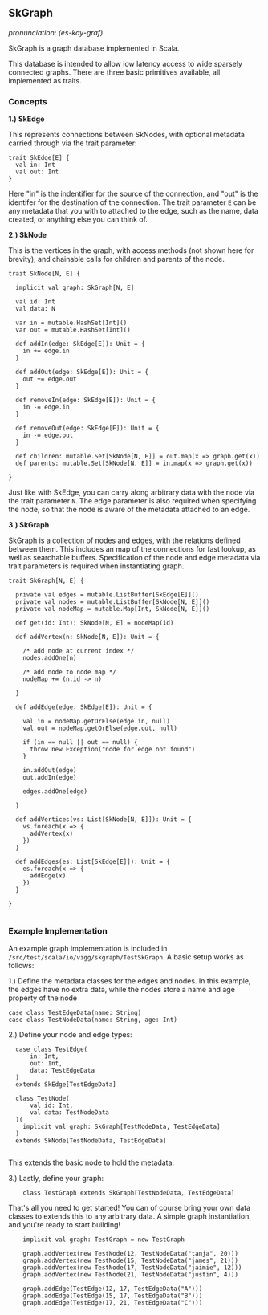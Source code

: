 

## SkGraph

_pronunciation: (es-kay-graf)_

SkGraph is a graph database implemented in Scala.

This database is intended to allow low latency access to wide sparsely connected graphs. There
are three basic primitives available, all implemented as traits.

### Concepts

**1.)** **SkEdge**

This represents connections between SkNodes, with optional metadata carried through
via the trait parameter:

``` 
trait SkEdge[E] {
  val in: Int
  val out: Int
}
```

Here "in" is the indentifier for the source of the connection, and "out" is the identifer 
for the destination of the connection. The trait parameter `E` can be any metadata that you
with to attached to the edge, such as the name, data created, or anything else you
can think of.

**2.) SkNode**

This is the vertices in the graph, with access methods (not shown here for brevity), and
chainable calls for children and parents of the node. 
``` 
trait SkNode[N, E] {

  implicit val graph: SkGraph[N, E]

  val id: Int
  val data: N

  var in = mutable.HashSet[Int]()
  var out = mutable.HashSet[Int]()

  def addIn(edge: SkEdge[E]): Unit = {
    in += edge.in
  }

  def addOut(edge: SkEdge[E]): Unit = {
    out += edge.out
  }

  def removeIn(edge: SkEdge[E]): Unit = {
    in -= edge.in
  }

  def removeOut(edge: SkEdge[E]): Unit = {
    in -= edge.out
  }

  def children: mutable.Set[SkNode[N, E]] = out.map(x => graph.get(x))
  def parents: mutable.Set[SkNode[N, E]] = in.map(x => graph.get(x))

}
```
Just like with SkEdge, you can carry
along arbitrary data with the node via the trait parameter `N`. The edge parameter is also required
when specifying the node, so that the node is aware of the metadata attached to an edge.

**3.) SkGraph**

SkGraph is a collection of nodes and edges, with the relations defined between them. This includes an map
of the connections for fast lookup, as well as searchable buffers. Specification of the node and 
edge metadata via trait parameters is required when instantiating graph.

```
trait SkGraph[N, E] {

  private val edges = mutable.ListBuffer[SkEdge[E]]()
  private val nodes = mutable.ListBuffer[SkNode[N, E]]()
  private val nodeMap = mutable.Map[Int, SkNode[N, E]]()

  def get(id: Int): SkNode[N, E] = nodeMap(id)

  def addVertex(n: SkNode[N, E]): Unit = {

    /* add node at current index */
    nodes.addOne(n)

    /* add node to node map */
    nodeMap += (n.id -> n)

  }

  def addEdge(edge: SkEdge[E]): Unit = {

    val in = nodeMap.getOrElse(edge.in, null)
    val out = nodeMap.getOrElse(edge.out, null)

    if (in == null || out == null) {
      throw new Exception("node for edge not found")
    }

    in.addOut(edge)
    out.addIn(edge)

    edges.addOne(edge)

  }

  def addVertices(vs: List[SkNode[N, E]]): Unit = {
    vs.foreach(x => {
      addVertex(x)
    })
  }

  def addEdges(es: List[SkEdge[E]]): Unit = {
    es.foreach(x => {
      addEdge(x)
    })
  }

}


```

### Example Implementation

An example graph implementation is included in `/src/test/scala/io/vigg/skgraph/TestSkGraph`. A basic
setup works as follows:

1.) Define the metadata classes for the edges and nodes. In this example, the edges have no extra data,
while the nodes store a name and age property of the node

``` 
case class TestEdgeData(name: String)
case class TestNodeData(name: String, age: Int)
```

2.) Define your node and edge types:

``` 
  case class TestEdge(
      in: Int, 
      out: Int, 
      data: TestEdgeData
  ) 
  extends SkEdge[TestEdgeData]

  class TestNode(
      val id: Int, 
      val data: TestNodeData
  )(
    implicit val graph: SkGraph[TestNodeData, TestEdgeData]
  ) 
  extends SkNode[TestNodeData, TestEdgeData]
  
```

This extends the basic node to hold the metadata.

3.) Lastly, define your graph:

``` 
    class TestGraph extends SkGraph[TestNodeData, TestEdgeData]
```

That's all you need to get started! You can of course bring your own data classes to
extends this to any arbitrary data. A simple graph instantiation and you're ready to 
start building!

``` 
    implicit val graph: TestGraph = new TestGraph
    
    graph.addVertex(new TestNode(12, TestNodeData("tanja", 20)))
    graph.addVertex(new TestNode(15, TestNodeData("james", 21)))
    graph.addVertex(new TestNode(17, TestNodeData("jaimie", 12)))
    graph.addVertex(new TestNode(21, TestNodeData("justin", 4)))

    graph.addEdge(TestEdge(12, 17, TestEdgeData("A")))
    graph.addEdge(TestEdge(15, 17, TestEdgeData("B")))
    graph.addEdge(TestEdge(17, 21, TestEdgeData("C")))
```